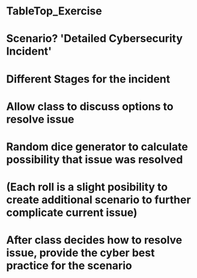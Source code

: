 # TableTop_Exercise
# Scenario? 'Detailed Cybersecurity Incident'
#   Different Stages for the incident
#   Allow class to discuss options to resolve issue
#   Random dice generator to calculate possibility that issue was resolved
#     (Each roll is a slight posibility to create additional scenario to further complicate current issue)
#   After class decides how to resolve issue, provide the cyber best practice for the scenario
